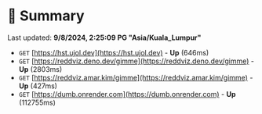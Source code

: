 # 📖 Summary
Last updated: **9/8/2024, 2:25:09 PG "Asia/Kuala_Lumpur"**

- `GET` [https://hst.ujol.dev](https://hst.ujol.dev) - **Up** (646ms)
- `GET` [https://reddviz.deno.dev/gimme](https://reddviz.deno.dev/gimme) - **Up** (2803ms)
- `GET` [https://reddviz.amar.kim/gimme](https://reddviz.amar.kim/gimme) - **Up** (427ms)
- `GET` [https://dumb.onrender.com](https://dumb.onrender.com) - **Up** (112755ms)
